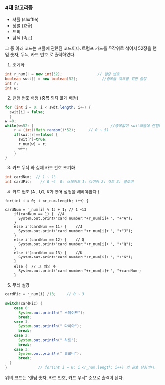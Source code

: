 ### 4대 알고리즘 
- 셔플 (shuffle)
- 정렬 (효율)
- 트리
- 탐색 (속도)

그 중 아래 코드는 셔플에 관련된 코드이다.
트럼프 카드를 무작위로 섞어서 52장을 랜덤 숫자, 무늬, 카드 번호 로 출력하였다.

1. 초기화
```java
int r_num[] = new int[52];			      // 랜덤 번호 
boolean swit[] = new boolean[52];			//중복을 체크를 위한 설정
int r;
int w;
```

2. 랜덤 번호 배정 (중복 되지 않게 배정)
```java
for (int i = 0; i < swit.length; i++) {
  swit[i] = false;
  }
w =0;
while(w<52) {						            //중복없이 swit배열에 랜덤하게 숫자 다 넣기
    r = (int)(Math.random()*52);	  // 0 ~ 51
    if(swit[r]==false) {
      swit[r]=true;
      r_num[w] = r;
      w++;
    }
}
```

3. 카드 무늬 와 실제 카드 번호 초기화
```java
int cardNum;  // 1 ~ 13
int cardPic;	// 0 ~3  0: 스페이드 1: 다이아 2: 하트 3: 클로버
```
4. 카드 번호 (A ,J,Q, K가 있어 설정을 해줘야한다.)
```
for(int i = 0; i <r_num.length; i++) {
			
cardNum = r_num[i] % 13 + 1; // 1 ~13
    if(cardNum == 1) {	//A
      System.out.print("card number:"+r_num[i]+ ", "+"A");
    }
    else if(cardNum == 11) {	//J
      System.out.print("card number:"+r_num[i]+ ", "+"J");
    }
    else if(cardNum == 12) {	// Q
      System.out.print("card number:"+r_num[i]+ ", "+"Q");
    }
    else if(cardNum == 13) {	//K
      System.out.print("card number:"+r_num[i]+ ", "+"K");
    }
    else {	// 그 외의 수
      System.out.print("card number:"+r_num[i]+ ", "+cardNum);
    }
```

5. 무늬 설정
```java
cardPic = r_num[i] /13;		// 0 ~ 3
			
switch(cardPic) {
    case 0:
      System.out.println(" 스페이드");
      break;
    case 1:
      System.out.println(" 다이아");
      break;
    case 2:
      System.out.println(" 하트");
      break;
    case 3:
      System.out.println(" 클로버");
      break;
  }
}              // for(int i = 0; i <r_num.length; i++) 의 괄호 닫힘이다.
```

위의 코드는 "랜덤 숫자, 카드 번호, 카드 무늬" 순으로 출력이 된다.
